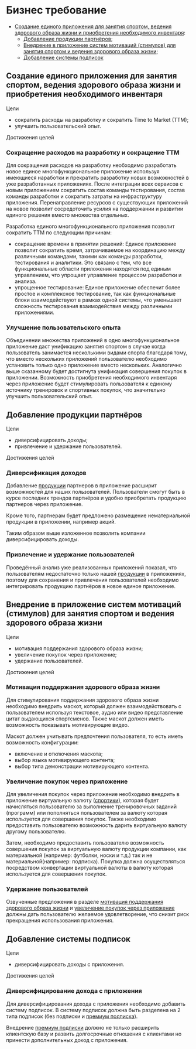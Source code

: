 # Бизнес требование

- [Создание единого приложения для занятия спортом, ведения здорового образа жизни и приобретения необходимого инвентаря](#создание-единого-приложения-для-занятия-спортом-ведения-здорового-образа-жизни-и-приобретения-необходимого-инвентаря):
  - [Добавление продукции партнёров](#добавление-продукции-партнёров);
  - [Внедрение в приложение систем мотиваций (стимулов) для занятия спортом и ведения здорового образа жизни](#внедрение-в-приложение-систем-мотиваций-стимулов-для-занятия-спортом-и-ведения-здорового-образа-жизни);
  - [Добавление системы подписок](#добавление-системы-подписок)

## Создание единого приложения для занятия спортом, ведения здорового образа жизни и приобретения необходимого инвентаря

Цели

- сократить расходы на разработку и сократить Time to Market (TTM);
- улучшить пользовательский опыт.

Достижения целей

### Сокращение расходов на разработку и сокращение TTM

Для сокращения расходов на разработку необходимо разработать новое единое многофункциональное приложение используя имеющиеся наработки и прекратить разработку новых возможностей в уже разработанных приложениях. После интеграции всех сервисов с новым приложением сократить состав команды тестирования, состав команды разработки и сократить затраты на инфраструктуру приложения. Перенаправление ресурсов с существующих приложений на новое позволит сосредоточить усилия на поддержании и развитии единого решения вместо множества отдельных.

Разработка единого многофункционального приложения позволит сократить TTM по следующим причинам:

- сокращение времени в принятии решений: Единое приложение позволит сократить время, затрачиваемое на координацию между различными командами, такими как команды разработки, тестирования и аналитики. Это связано с тем, что все функциональные области приложения находятся под единым управлением, что упрощает управление процессом разработки и анализа.
- упрощенное тестирование: Единое приложение обеспечит более простое и комплексное тестирование, так как функциональные блоки взаимодействуют в рамках одной системы, что уменьшает сложность тестирования взаимодействия между различными приложениями.

### Улучшение пользовательского опыта

Объединении множества приложений в одно многофункциональное приложение даст унификацию занятия спортом в случае когда пользователь занимается несколькими видами спорта благодаря тому, что вместо нескольких приложений пользователю необходимо установить только одно приложение вместо нескольких. Аналогично выше сказанному будет достигнута унификация совершения покупок в приложении. Возможность приобретения необходимого инвентаря через приложение будет стимулировать пользователя к единому источнику тренировок и спортивных покупок, что значительно улучшить пользовательский опыт.

## Добавление продукции партнёров

Цели

- диверсифицировать доходы;
- привлечение и удержание пользователей.

Достижения целей

### Диверсификация доходов

Добавление [продукции](000_Терминология.md#product) партнеров в приложение расширит возможностей для наших пользователей. Пользователи смогут быть в курсе последних трендов партнёров и удобно приобретать продукцию партнеров через приложение.

Кроме того, партнерам будет предложено размещение нематериальной продукции в приложении, например акций.

Таким образом выше изложенное позволить компании диверсифицировать доходы.

### Привлечение и удержание пользователей

Проведённый анализ уже реализованных приложений показал, что пользователям недостаточно только нашей [продукции](000_Терминология.md#product) в приложениях, поэтому для сохранения и привлечения пользователей необходимо интегрировать продукцию партнёров в новое единое приложение.

## Внедрение в приложение систем мотиваций (стимулов) для занятия спортом и ведения здорового образа жизни

Цели

- мотивация поддержания здорового образа жизни;
- увеличение покупок через приложение;
- удержание пользователей.

Достижения целей

### Мотивация поддержания здорового образа жизни

Для стимулирования поддержания здорового образа жизни необходимо внедрить маскот, который должен взаимодействовать с пользователем используя текстовое, аудио или видео представление цитат выдающихся спортсменов. Также маскот должен иметь возможность показывать мотивирующие видео.

Маскот должен учитывать предпочтения пользователя, то есть иметь возможность конфигурации:

- включение и отключения маскота;
- выбор языка мотивирующего контента;
- выбор типа демонстрации мотивирующего контента.

### Увеличение покупок через приложение

Для увеличения покупок через приложение необходимо внедрить в приложение виртуальную валюту ([спортики](000_Терминология.md#sportick)), которая будет начисляться пользователю за выполнение тренировочных заданий (программ) или пополняться пользователем за валюту которая используется для совершения покупок. Также необходимо предоставить пользователю возможность дарить виртуальную валюту другому пользователю.

Затем, необходимо предоставить пользователю возможность совершения покупок за виртуальную валюту продукции компании, как материальной (например: футболки, носки и т.д.) так и не материальной(например: подписка). Покупка должна осуществляться посредством конвертации виртуальной валюты в валюту которая используется для совершения покупок.

### Удержание пользователей

Озвученные предложения в разделе [мотивация поддержания здорового образа жизни](#мотивация-поддержания-здорового-образа-жизни) и [увеличение покупок через приложение](#увеличение-покупок-через-приложение) должны дать пользователю желаемое удовлетворение, что снизит риск прекращения использования приложения.

## Добавление системы подписок

Цели

- диверсифицировать доходы с приложения.

Достижения целей

### Диверсифицирование дохода с приложения

Для диверсифицирования дохода с приложения необходимо добавить систему подписок. В систему подписок должна быть разделена на 2 типа подписок (без подписки и [премиум подписка](000_Терминология.md#premium_subscription)).

Внедрение [премиум подписки](000_Терминология.md#premium_subscription) должно не только расширить клиентскую базу и развить долгосрочные отношения с клиентами но принести дополнительных доход с приложения.
